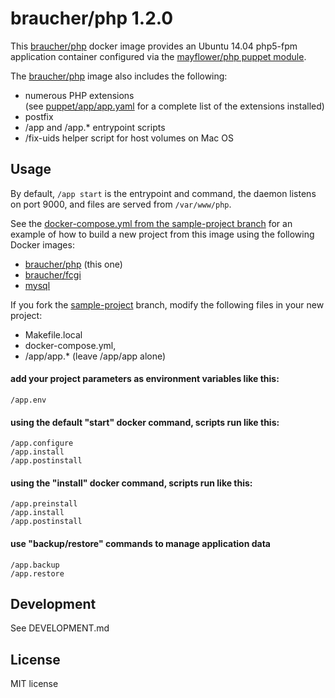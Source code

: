 # braucher/php 1.2.0

This [braucher/php](https://hub.docker.com/r/braucher/php/) docker image provides an Ubuntu 14.04 php5-fpm application container configured 
via the [mayflower/php puppet module](https://github.com/mayflower/puppet-php).

The [braucher/php](https://hub.docker.com/r/braucher/php/) image also includes the following:

* numerous PHP extensions  
(see [puppet/app/app.yaml](https://github.com/jwbraucher/docker-php/tree/latest/app/puppet/app.yaml)
for a complete list of the extensions installed)
* postfix
* /app and /app.* entrypoint scripts
* /fix-uids helper script for host volumes on Mac OS

## Usage
By default, ```/app start``` is the entrypoint and command, 
the daemon listens on port 9000, and files are served from ```/var/www/php```.

See the 
[docker-compose.yml from the sample-project branch](https://github.com/jwbraucher/docker-php/tree/sample-project/docker-compose.yml)
for an example of how to build a new project from this image using the 
following Docker images:  

* [braucher/php](https://hub.docker.com/r/braucher/php/) (this one)
* [braucher/fcgi](https://hub.docker.com/r/braucher/fcgi/)
* [mysql](https://hub.docker.com/r/_/mysql/)

If you fork the 
[sample-project](https://github.com/jwbraucher/docker-php/tree/sample-project/docker-compose.yml)
branch, modify the following files in your new project:
 - Makefile.local
 - docker-compose.yml, 
 - /app/app.* (leave /app/app alone)

#### add your project parameters as environment variables like this:
```/app.env```

#### using the default "start" docker command, scripts run like this:
```
/app.configure  
/app.install  
/app.postinstall  
```

#### using the "install" docker command, scripts run like this:
```
/app.preinstall  
/app.install  
/app.postinstall  
```

#### use "backup/restore" commands to manage application data
```
/app.backup
/app.restore
```

## Development
See DEVELOPMENT.md

## License
MIT license

